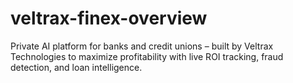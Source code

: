 # veltrax-finex-overview
Private AI platform for banks and credit unions – built by Veltrax Technologies to maximize profitability with live ROI tracking, fraud detection, and loan intelligence.
